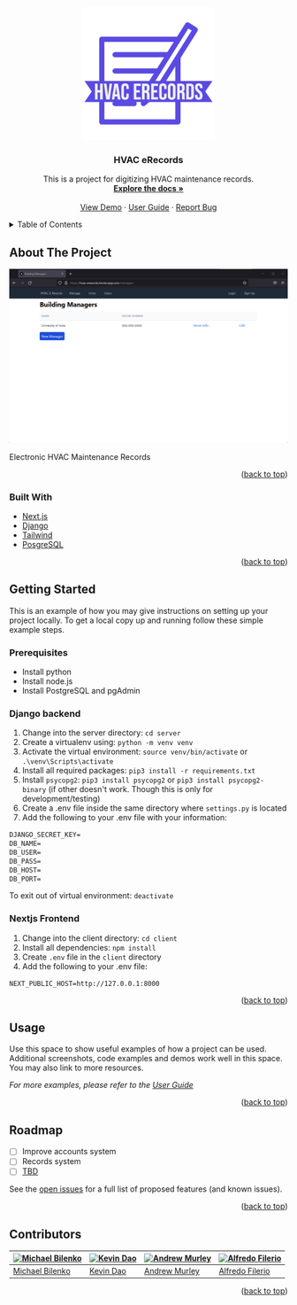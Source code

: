 <div id="top"></div>

<!-- PROJECT LOGO -->
<br />
<div align="center">
  <a href="https://github.com/UIOWAjohnsonhj/TEAM_001">
    <img src="media/HVAC-erecords-logos_transparent.png" alt="Logo" width="240" height="240">
  </a>

<h3 align="center">HVAC eRecords</h3>

  <p align="center">
    This is a project for digitizing HVAC maintenance records.
    <br />
    <a href="https://github.com/UIOWAjohnsonhj/TEAM_001/wiki"><strong>Explore the docs »</strong></a>
    <br />
    <br />
    <a href="https://hvac-erecords.herokuapp.com/">View Demo</a>
    ·
    <a href="https://github.com/UIOWAjohnsonhj/TEAM_001/wiki/User-Guide">User Guide</a>
    ·
    <a href="https://github.com/UIOWAjohnsonhj/TEAM_001/issues">Report Bug</a>
  </p>
</div>



<!-- TABLE OF CONTENTS -->
<details>
  <summary>Table of Contents</summary>
  <ol>
    <li>
      <a href="#about-the-project">About The Project</a>
      <ul>
        <li><a href="#built-with">Built With</a></li>
      </ul>
    </li>
    <li>
      <a href="#getting-started">Getting Started</a>
      <ul>
        <li><a href="#prerequisites">Prerequisites</a></li>
        <li><a href="#django-backend">Django Backend</a></li>
        <li><a href="#nextjs-frontend">Nextjs Frontend</a></li>
      </ul>
    </li>
    <li><a href="#usage">Usage</a></li>
    <li><a href="#roadmap">Roadmap</a></li>
    <li><a href="#contributors">Contributors</a></li>
  </ol>
</details>



<!-- ABOUT THE PROJECT -->
## About The Project

[![Product Name Screen Shot][product-screenshot]](https://hvac-erecords.herokuapp.com/)

Electronic HVAC Maintenance Records
<!-- expand project description -->

<p align="right">(<a href="#top">back to top</a>)</p>



### Built With

* [Next.js](https://nextjs.org/)
* [Django](https://www.djangoproject.com/)
* [Tailwind](https://tailwindcss.com/)
* [PosgreSQL](https://www.postgresql.org//)


<p align="right">(<a href="#top">back to top</a>)</p>



<!-- GETTING STARTED -->
## Getting Started

This is an example of how you may give instructions on setting up your project locally.
To get a local copy up and running follow these simple example steps.

### Prerequisites

* Install python
* Install node.js
* Install PostgreSQL and pgAdmin



### Django backend
1. Change into the server directory: `cd server`
2. Create a virtualenv using: `python -m venv venv`
3. Activate the virtual environment: `source venv/bin/activate` or `.\venv\Scripts\activate`
4. Install all required packages: `pip3 install -r requirements.txt`
5. Install `psycopg2`: `pip3 install psycopg2` or `pip3 install psycopg2-binary` (if other doesn't work. Though this is only for development/testing)
6. Create a .env file inside the same directory where `settings.py` is located
7. Add the following to your .env file with your information:

```
DJANGO_SECRET_KEY=
DB_NAME=
DB_USER=
DB_PASS=
DB_HOST=
DB_PORT=
```

To exit out of virtual environment: `deactivate`



### Nextjs Frontend
1. Change into the client directory: `cd client`
2. Install all dependencies: `npm install`
3. Create `.env` file in the `client` directory
4. Add the following to your .env file:

```
NEXT_PUBLIC_HOST=http://127.0.0.1:8000
```

<p align="right">(<a href="#top">back to top</a>)</p>



<!-- USAGE EXAMPLES -->
## Usage

Use this space to show useful examples of how a project can be used. Additional screenshots, code examples and demos work well in this space. You may also link to more resources.

_For more examples, please refer to the [User Guide](https://github.com/UIOWAjohnsonhj/TEAM_001/wiki/User-Guide)_

<p align="right">(<a href="#top">back to top</a>)</p>



<!-- ROADMAP -->
## Roadmap

- [ ] Improve accounts system
- [ ] Records system
- [ ] [TBD](https://github.com/UIOWAjohnsonhj/TEAM_001#workspaces/)

See the [open issues](https://github.com/UIOWAjohnsonhj/TEAM_001/issues) for a full list of proposed features (and known issues).

<p align="right">(<a href="#top">back to top</a>)</p>



<!-- CONTRIBUTORS  -->
## Contributors

[![Michael Bilenko](https://github.com/michael-bilenko.png?size=100)](https://github.com/michael-bilenko) | [![Kevin Dao](https://github.com/kevintdao.png?size=100)](https://github.com/kevintdao) | [![Andrew Murley](https://github.com/AndrewMurley.png?size=100)](https://github.com/AndrewMurley) | [![Alfredo Filerio](https://github.com/AFilerio.png?size=100)](https://github.com/AFilerio)
---|---|---|---
[Michael Bilenko](https://github.com/michael-bilenko) | [Kevin Dao](https://github.com/kevintdao) | [Andrew Murley](https://github.com/AndrewMurley) | [Alfredo Filerio](https://github.com/AFilerio)

<p align="right">(<a href="#top">back to top</a>)</p>



<!-- MARKDOWN LINKS & IMAGES -->
[product-screenshot]: media/preview.png
